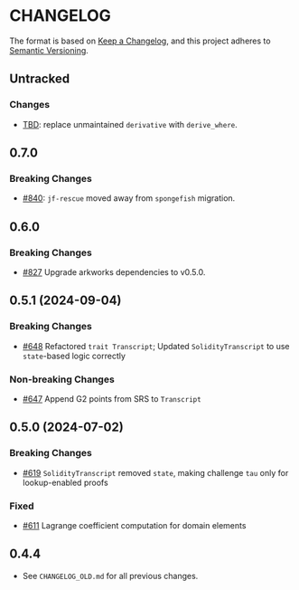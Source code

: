 # CHANGELOG

The format is based on [Keep a Changelog](https://keepachangelog.com/en/1.0.0/),
and this project adheres to [Semantic Versioning](https://semver.org/spec/v2.0.0.html).

## Untracked

### Changes

- [TBD](TBD): replace unmaintained `derivative` with `derive_where`.

## 0.7.0

### Breaking Changes

- [#840](https://github.com/EspressoSystems/jellyfish/pull/840): `jf-rescue` moved away from `spongefish` migration.

## 0.6.0

### Breaking Changes

- [#827](https://github.com/EspressoSystems/jellyfish/pull/827) Upgrade arkworks dependencies to v0.5.0.

## 0.5.1 (2024-09-04)

### Breaking Changes

- [#648](https://github.com/EspressoSystems/jellyfish/pull/648) Refactored `trait Transcript`; Updated `SolidityTranscript` to use `state`-based logic correctly

### Non-breaking Changes

- [#647](https://github.com/EspressoSystems/jellyfish/pull/647) Append G2 points from SRS to `Transcript`


## 0.5.0 (2024-07-02)

### Breaking Changes

- [#619](https://github.com/EspressoSystems/jellyfish/pull/619) `SolidityTranscript` removed `state`, making challenge `tau` only for lookup-enabled proofs

### Fixed

- [#611](https://github.com/EspressoSystems/jellyfish/pull/611) Lagrange coefficient computation for domain elements

## 0.4.4

- See `CHANGELOG_OLD.md` for all previous changes.
